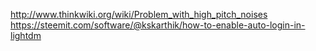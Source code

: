 http://www.thinkwiki.org/wiki/Problem_with_high_pitch_noises
https://steemit.com/software/@kskarthik/how-to-enable-auto-login-in-lightdm
